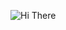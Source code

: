 ![Hi There](https://cdn.discordapp.com/attachments/750626436766892033/750689879997939812/computer-programming-anime-programming-language-thread-animation-gril.png)
